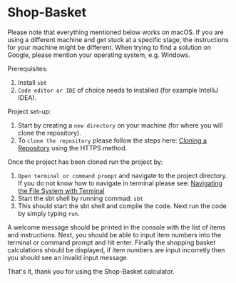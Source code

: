 # Shop-Basket
Please note that everything mentioned below works on macOS. If you are using a different machine and get stuck at a specific stage, the instructions for your machine might be different. When trying to find a solution on Google, please mention your operating system, e.g. Windows.

Prerequisites: 
1) Install `sbt` 
2) `Code editor or IDE` of choice needs to installed (for example IntelliJ IDEA). 

Project set-up:
1) Start by creating a `new directory` on your machine (for where you will clone the repository).
2) To `clone the repository` please follow the steps here: [Cloning a Repository](https://docs.github.com/en/repositories/creating-and-managing-repositories/cloning-a-repository) using the HTTPS method.

Once the project has been cloned run the project by:
1) `Open terminal or command prompt` and navigate to the project directory. If you do not know how to navigate in terminal please see: [Navigating the File System with Terminal](https://gomakethings.com/navigating-the-file-system-with-terminal/#:~:text=Type%20the%20cd%20command%2C%20followed,you%20want%20to%20navigate%20to.&text=Paths%20are%20relative%20to%20the,the%20currently%20logged%20in%20user)
2) Start the sbt shell by running commad: `sbt`
3) This should start the sbt shell and compile the code. Next run the code by simply typing `run`.

A welcome message should be printed in the console with the list of items and instructions. 
Next, you should be able to input item numbers into the terminal or command prompt and hit enter.
Finally the shopping basket calculations should be displayed, if item numbers are input incorretly then you should see an invalid input message. 

That's it, thank you for using the Shop-Basket calculator.
